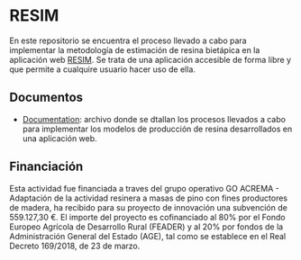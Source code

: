 # RESIM

En este repositorio se encuentra el proceso llevado a cabo para implementar la metodología de estimación de resina bietápica en la aplicación web [RESIM](http://resim.proepla.com). Se trata de una aplicación accesible de forma libre y que permite a cualquire usuario hacer uso de ella.

## Documentos

- [Documentation](Documentation.md): archivo donde se dtallan los procesos llevados a cabo para implementar los modelos de producción de resina desarrollados en una aplicación web.

## Financiación

Esta actividad fue financiada a traves del grupo operativo GO ACREMA - Adaptación de la actividad resinera a masas de pino con fines productores de madera, ha recibido para su proyecto de innovación una subvención de 559.127,30 €. El importe del proyecto es cofinanciado al 80% por el Fondo Europeo Agrícola de Desarrollo Rural (FEADER) y al 20% por fondos de la Administración General del Estado (AGE), tal como se establece en el Real Decreto 169/2018, de 23 de marzo.
